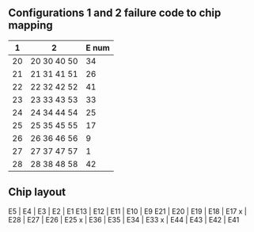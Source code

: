 ## Configurations 1 and 2 failure code to chip mapping

1 | 2 | E num
---- | ---- | -----
20 | 20 30 40 50 | 34
21 | 21 31 41 51 | 26
22 | 22 32 42 52 | 41
23 | 23 33 43 53 | 33
24 | 24 34 44 54 | 25
25 | 25 35 45 55 | 17
26 | 26 36 46 56 | 9
27 | 27 37 47 57 | 1
28 | 28 38 48 58 | 42

## Chip layout

E5 | E4 | E3 | E2 | E1
E13 | E12 | E11 | E10 | E9
E21 | E20 | E19 | E18 | E17
x | E28 | E27 | E26 | E25
x | E36 | E35 | E34 | E33
x | E44 | E43 | E42 | E41

